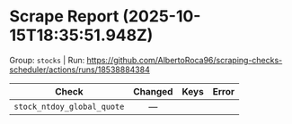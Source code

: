# Scrape Report (2025-10-15T18:35:51.948Z)

Group: `stocks`  |  Run: https://github.com/AlbertoRoca96/scraping-checks-scheduler/actions/runs/18538884384

| Check | Changed | Keys | Error |
|---|:---:|:--|:--|
| `stock_ntdoy_global_quote` | — |  |  |
